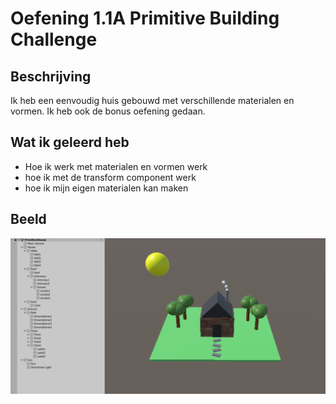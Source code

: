 # Oefening 1.1A Primitive Building Challenge

## Beschrijving

Ik heb een eenvoudig huis gebouwd met verschillende materialen en vormen. Ik heb ook de bonus oefening gedaan.

## Wat ik geleerd heb

* Hoe ik werk met materialen en vormen werk
* hoe ik met de transform component werk
* hoe ik mijn eigen materialen kan maken

## Beeld

![Beeld van het Primitive Huis](../beeldmaterial/oefening1_1A.png)